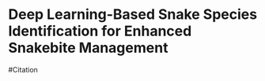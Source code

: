 # Deep Learning-Based Snake Species Identification for Enhanced Snakebite Management





#Citation

